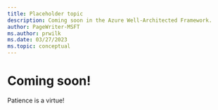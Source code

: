```yaml
---
title: Placeholder topic
description: Coming soon in the Azure Well-Architected Framework.
author: PageWriter-MSFT
ms.author: prwilk
ms.date: 03/27/2023
ms.topic: conceptual
---
```


# Coming soon!

Patience is a virtue!